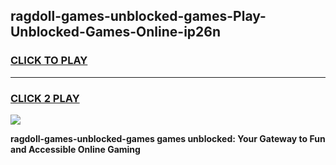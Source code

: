 
## ragdoll-games-unblocked-games-Play-Unblocked-Games-Online-ip26n
<h3>
<a href="https://premium76.site?title=ragdoll-games-unblocked-games&ref=24A">CLICK TO PLAY</a></h3>
<hr>

<h3>
<a href="https://premium76.site?title=ragdoll-games-unblocked-games&ref=24A">CLICK 2 PLAY</a>
  
</h3>

<a href="https://premium76.site?title=ragdoll-games-unblocked-games&ref=24A"><img src="https://clearcache.store/games.png"></a>


**ragdoll-games-unblocked-games games unblocked: Your Gateway to Fun and Accessible Online Gaming**
